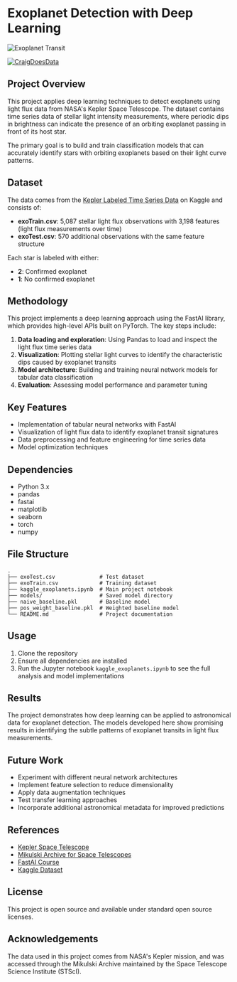 # Exoplanet Detection with Deep Learning

![Exoplanet Transit](https://exoplanets.nasa.gov/system/resources/detail_files/697_StarShade_transit.gif)

[![CraigDoesData][logo]][link]

[logo]: https://github.com/thecraigd/Python_SQL/raw/master/img/logo.png
[link]: https://www.craigdoesdata.com/

## Project Overview

This project applies deep learning techniques to detect exoplanets using light flux data from NASA's Kepler Space Telescope. The dataset contains time series data of stellar light intensity measurements, where periodic dips in brightness can indicate the presence of an orbiting exoplanet passing in front of its host star.

The primary goal is to build and train classification models that can accurately identify stars with orbiting exoplanets based on their light curve patterns.

## Dataset

The data comes from the [Kepler Labeled Time Series Data](https://www.kaggle.com/datasets/keplersmachines/kepler-labelled-time-series-data) on Kaggle and consists of:

- **exoTrain.csv**: 5,087 stellar light flux observations with 3,198 features (light flux measurements over time)
- **exoTest.csv**: 570 additional observations with the same feature structure

Each star is labeled with either:
- **2**: Confirmed exoplanet
- **1**: No confirmed exoplanet

## Methodology

This project implements a deep learning approach using the FastAI library, which provides high-level APIs built on PyTorch. The key steps include:

1. **Data loading and exploration**: Using Pandas to load and inspect the light flux time series data
2. **Visualization**: Plotting stellar light curves to identify the characteristic dips caused by exoplanet transits
3. **Model architecture**: Building and training neural network models for tabular data classification
4. **Evaluation**: Assessing model performance and parameter tuning

## Key Features

- Implementation of tabular neural networks with FastAI
- Visualization of light flux data to identify exoplanet transit signatures
- Data preprocessing and feature engineering for time series data
- Model optimization techniques

## Dependencies

- Python 3.x
- pandas
- fastai
- matplotlib
- seaborn
- torch
- numpy

## File Structure

```
.
├── exoTest.csv              # Test dataset
├── exoTrain.csv             # Training dataset 
├── kaggle_exoplanets.ipynb  # Main project notebook
├── models/                  # Saved model directory
├── naive_baseline.pkl       # Baseline model
├── pos_weight_baseline.pkl  # Weighted baseline model
└── README.md                # Project documentation
```

## Usage

1. Clone the repository
2. Ensure all dependencies are installed
3. Run the Jupyter notebook `kaggle_exoplanets.ipynb` to see the full analysis and model implementations

## Results

The project demonstrates how deep learning can be applied to astronomical data for exoplanet detection. The models developed here show promising results in identifying the subtle patterns of exoplanet transits in light flux measurements.

## Future Work

- Experiment with different neural network architectures
- Implement feature selection to reduce dimensionality
- Apply data augmentation techniques
- Test transfer learning approaches
- Incorporate additional astronomical metadata for improved predictions

## References

- [Kepler Space Telescope](https://www.nasa.gov/mission_pages/kepler/main/index.html)
- [Mikulski Archive for Space Telescopes](https://archive.stsci.edu/missions-and-data/k2)
- [FastAI Course](https://course.fast.ai/)
- [Kaggle Dataset](https://www.kaggle.com/datasets/keplersmachines/kepler-labelled-time-series-data)

## License

This project is open source and available under standard open source licenses.

## Acknowledgements

The data used in this project comes from NASA's Kepler mission, and was accessed through the Mikulski Archive maintained by the Space Telescope Science Institute (STScI).
